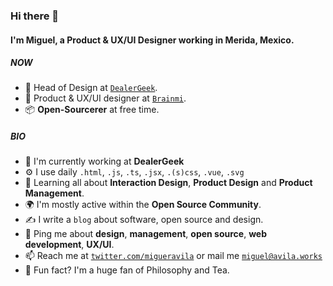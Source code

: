 ### Hi there 👋

#### I'm Miguel, a Product & UX/UI Designer working in Merida, Mexico.

##### NOW

- 🚎 Head of Design at [`DealerGeek`](https://www.linkedin.com/company/DealerGeek/).
- 🧠 Product & UX/UI designer at [`Brainmi`](https://www.linkedin.com/company/Brainmi/).
- 📦 **Open-Sourcerer** at free time.

##### BIO

- 🏢 I'm currently working at **DealerGeek**
- ⚙️ I use daily `.html`, `.js`, `.ts`, `.jsx`, `.(s)css`, `.vue`, `.svg`
- 🌱 Learning all about **Interaction Design**, **Product Design** and **Product Management**.
- 🌍 I'm mostly active within the **Open Source Community**.
- ✍️ I write a `blog` about software, open source and design.
- 💬 Ping me about **design**, **management**, **open source**, **web development**, **UX/UI**.
- 📫 Reach me at [`twitter.com/migueravila`](https://twitter.com/migueravila) or mail me [`miguel@avila.works`](mailto:miguel@avila.works)
- 🍵 Fun fact? I'm a huge fan of Philosophy and Tea.
